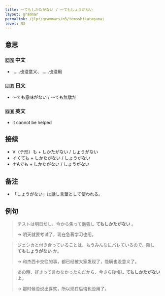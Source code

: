 ```yaml
---
title: 〜てもしかたがない / 〜てもしょうがない
layout: grammar
permalink: /jlpt/grammars/n3/temoshikataganai
level: N3
---
```


## 意思

### 🇨🇳 中文

- ……也没意义、……也没用

### 🇯🇵 日文

- 〜ても意味がない / 〜ても無駄だ

### 🇬🇧 英文

- it cannot be helped

## 接续

- V（テ形）も + しかたがない / しょうがない
- イくても + しかたがない / しょうがない
- ナAでも + しかたがない / しょうがない

## 备注

- 「しょうがない」は話し言葉として使われる。

## 例句

> テストは明日だし、今から焦って勉強し **てもしかたがない** 。
>
> → 明天就要考试了，现在急著学习也用。

> ジェシカと付き合っていることは、もうみんなにバレているので、隠し **てもしょうがない** か。
>
> → 和杰西卡交往的事，都已经被大家发现了，隐瞒也没意义了。

> あの時、好きって言わなかったんだから、今さら後悔し **てもしかたがない** よ。
>
> → 那时候没说出喜欢，所以现在后悔也没用了。

